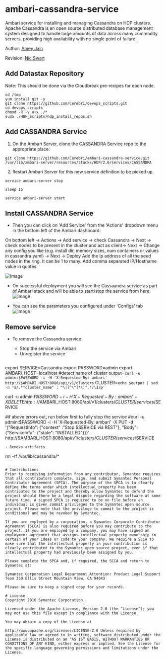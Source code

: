 # ambari-cassandra-service
Ambari service for installing and managing Cassandra on HDP clusters. Apache Cassandra is an open source distributed database management system designed to handle large amounts of data across many commodity servers, providing high availability with no single point of failure.

Author: [Amey Jain](https://github.com/ajak6)

Revision: [Nic Swart](mailto:nic@cerebri.com)

## Add Datastax Repository

Note: This should be done via the Cloudbreak pre-recipes for each node.

```
cd /tmp
yum install git -y
git clone https://github.com/Cerebri/devops_scripts.git
cd devops_scripts
chmod -R -v u+x ./*
sudo ./HDP_Scripts/hdp_install_repos.sh
```

## Add CASSANDRA Service
1. On the Ambari Server, clone the CASSANDRA Service repo to the appropriate place:
```
git clone https://github.com/Cerebri/ambari-cassandra-service.git /var/lib/ambari-server/resources/stacks/HDP/2.6/services/CASSANDRA
```

2. Restart Ambari Server for this new service definition to be picked up.

```
service ambari-server stop

sleep 15

service ambari-server start
```

## Install CASSANDRA Service

- Then you can click on 'Add Service' from the 'Actions' dropdown menu in the bottom left of the Ambari dashboard:

On bottom left -> Actions -> Add service -> check Cassandra -> Next -> check nodes to be present in the cluster and act as client-> Next -> Change any config you like (e.g. install dir, memory sizes, num containers or values in cassandra.yaml) -> Next -> Deploy
Add the Ip address of all the seed nodes in the ring. It can be 1 to many. Add comma separated IP/Hostname value in quotes

 ![Image](../master/screenshots/Initial-config.png?raw=true)

- On successful deployment you will see the Cassaandra service as part of Ambari stack and will be able to start/stop the service from here:
 ![Image](../master/screenshots/Installed-service-stop.png?raw=true)

- You can see the parameters you configured under 'Configs' tab
![Image](../master/screenshots/Installed-service-config.png?raw=true)


## Remove service

- To remove the Cassandra service: 
  - Stop the service via Ambari
  - Unregister the service

  ```
export SERVICE=Cassandra
export PASSWORD=admin
export AMBARI_HOST=localhost
#detect name of cluster
output=`curl -u admin:$PASSWORD -i -H 'X-Requested-By: ambari'  http://$AMBARI_HOST:8080/api/v1/clusters`
CLUSTER=`echo $output | sed -n 's/.*"cluster_name" : "\([^\"]*\)".*/\1/p'`

curl -u admin:$PASSWORD -i -H 'X-Requested-By: ambari' -X DELETE http://$AMBARI_HOST:8080/api/v1/clusters/$CLUSTER/services/$SERVICE

#if above errors out, run below first to fully stop the service
#curl -u admin:$PASSWORD -i -H 'X-Requested-By: ambari' -X PUT -d '{"RequestInfo": {"context" :"Stop $SERVICE via REST"}, "Body": {"ServiceInfo": {"state": "INSTALLED"}}}' http://$AMBARI_HOST:8080/api/v1/clusters/$CLUSTER/services/$SERVICE
  ```
  - Remove artifacts
  ```
  rm -rf /var/lib/cassandra/*
  
  ```   
  
# Contributions
Prior to receiving information from any contributor, Symantec requires that all contributors complete, sign, and submit Symantec Personal Contributor Agreement (SPCA). The purpose of the SPCA is to clearly define the terms under which intellectual property has been contributed to the project and thereby allow Symantec to defend the project should there be a legal dispute regarding the software at some future time. A signed SPCA is required to be on file before an individual is given commit privileges to the Symantec open source project. Please note that the privilege to commit to the project is conditional and may be revoked by Symantec.

If you are employed by a corporation, a Symantec Corporate Contributor Agreement (SCCA) is also required before you may contribute to the project. If you are employed by a company, you may have signed an employment agreement that assigns intellectual property ownership in certain of your ideas or code to your company. We require a SCCA to make sure that the intellectual property in your contribution is clearly contributed to the Symantec open source project, even if that intellectual property had previously been assigned by you.

Please complete the SPCA and, if required, the SCCA and return to Symantec at:

Symantec Corporation Legal Department Attention: Product Legal Support Team 350 Ellis Street Mountain View, CA 94043

Please be sure to keep a signed copy for your records.

# License
Copyright 2016 Symantec Corporation.

Licensed under the Apache License, Version 2.0 (the “License”); you may not use this file except in compliance with the License.

You may obtain a copy of the License at

http://www.apache.org/licenses/LICENSE-2.0 Unless required by applicable law or agreed to in writing, software distributed under the License is distributed on an “AS IS” BASIS, WITHOUT WARRANTIES OR CONDITIONS OF ANY KIND, either express or implied. See the License for the specific language governing permissions and limitations under the License.
